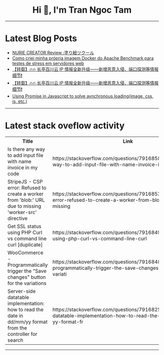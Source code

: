 <h1 align="center">Hi 👋, I'm Tran Ngoc Tam</h1>

---

# Latest Blog Posts 
<!-- BLOG-POST-LIST:START -->
- [NURIE CREATOR Review :塗り絵ツクール](https://dev.to/nurie_creator/nurie-creator-review-tu-rihui-tukuru-3n68)
- [Como criei minha própria imagem Docker do Apache Benchmark para testes de stress em servidores web](https://dev.to/marcos_vilela/como-criei-minha-propria-imagem-docker-do-apache-benchmark-para-testes-de-stress-em-servidores-web-5ab2)
- [【转载】🔥🔥 长亭百川云 IP 情报全新升级——新增恶意入侵、端口探测等情报细节❗](https://dev.to/muzilathebest/zhuan-zai-chang-ting-bai-chuan-yun-ip-qing-bao-quan-xin-sheng-ji-xin-zeng-e-yi-ru-qin-duan-kou-tan-ce-deng-qing-bao-xi-jie-5ae)
- [【转载】🔥🔥 长亭百川云 IP 情报全新升级——新增恶意入侵、端口探测等情报细节❗](https://dev.to/thorila/zhuan-zai-chang-ting-bai-chuan-yun-ip-qing-bao-quan-xin-sheng-ji-xin-zeng-e-yi-ru-qin-duan-kou-tan-ce-deng-qing-bao-xi-jie-3lnm)
- [Using Promise in Javascript to solve aynchronous loading&lpar;image, css, js, etc.&rpar;](https://dev.to/tanjiagang/using-promise-in-javascript-to-solve-aynchronous-loadingimage-css-js-etc-335b)
<!-- BLOG-POST-LIST:END -->

---

# Latest stack oveflow activity
<table>
  <tr><th>Title</th><th>Link</th></tr>
  <!-- STACKOVERFLOW:START --><tr><td>Is there any way to add input file with name invoice in my code</td><td>https://stackoverflow.com/questions/79168584/is-there-any-way-to-add-input-file-with-name-invoice-in-my-code</td></tr><tr><td>StripeJS - CSP error: Refused to create a worker from &#39;blob:&#39; URL due to missing &#39;worker-src&#39; directive</td><td>https://stackoverflow.com/questions/79168532/stripejs-csp-error-refused-to-create-a-worker-from-blob-url-due-to-missing</td></tr><tr><td>Get SSL status using PHP Curl vs command line curl [duplicate]</td><td>https://stackoverflow.com/questions/79168493/get-ssl-status-using-php-curl-vs-command-line-curl</td></tr><tr><td>WooCommerce - Programmatically trigger the &quot;Save changes&quot; button for the variations</td><td>https://stackoverflow.com/questions/79168488/woocommerce-programmatically-trigger-the-save-changes-button-for-the-variati</td></tr><tr><td>Server-side datatable implementation: how to read the date in dd/mm/yy format from the controller for search</td><td>https://stackoverflow.com/questions/79168256/server-side-datatable-implementation-how-to-read-the-date-in-dd-mm-yy-format-fr</td></tr><!-- STACKOVERFLOW:END -->
</table>

---



